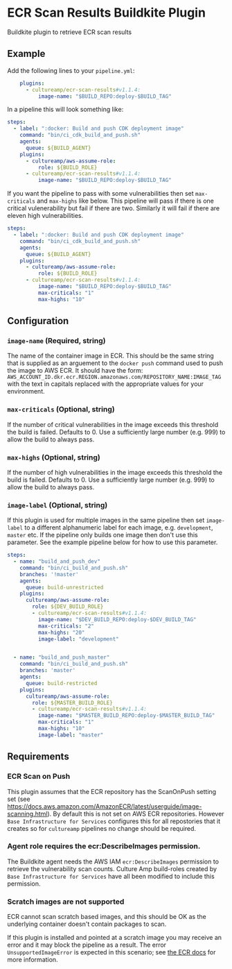 # ECR Scan Results Buildkite Plugin

Buildkite plugin to retrieve ECR scan results

## Example

Add the following lines to your `pipeline.yml`:

```yml
    plugins:
      - cultureamp/ecr-scan-results#v1.1.4:
          image-name: "$BUILD_REPO:deploy-$BUILD_TAG"
```

In a pipeline this will look something like:

```yml
steps:
  - label: ":docker: Build and push CDK deployment image"
    command: "bin/ci_cdk_build_and_push.sh"
    agents:
      queue: ${BUILD_AGENT}
    plugins:
      - cultureamp/aws-assume-role:
          role: ${BUILD_ROLE}
      - cultureamp/ecr-scan-results#v1.1.4:
          image-name: "$BUILD_REPO:deploy-$BUILD_TAG"
```

If you want the pipeline to pass with some vulnerabilities then set `max-criticals` and `max-highs` like below. This pipeline will pass if there is one critical vulenerability but fail if there are two. Similarly it will fail if there are eleven high vulnerabilities.

```yml
steps:
  - label: ":docker: Build and push CDK deployment image"
    command: "bin/ci_cdk_build_and_push.sh"
    agents:
      queue: ${BUILD_AGENT}
    plugins:
      - cultureamp/aws-assume-role:
          role: ${BUILD_ROLE}
      - cultureamp/ecr-scan-results#v1.1.4:
          image-name: "$BUILD_REPO:deploy-$BUILD_TAG"
          max-criticals: "1"
          max-highs: "10"
```

## Configuration

### `image-name` (Required, string)
The name of the container image in ECR. This should be the same string that is supplied as an arguement to the `docker push` command used to push the image to AWS ECR. It should have the form:
`AWS_ACCOUNT_ID.dkr.ecr.REGION.amazonaws.com/REPOSITORY_NAME:IMAGE_TAG` with the text in capitals replaced with the appropriate values for your environment.

### `max-criticals` (Optional, string)
If the number of critical vulnerabilities in the image exceeds this threshold the build is failed. Defaults to 0. Use a sufficiently large number (e.g. 999) to allow the build to always pass.

### `max-highs` (Optional, string)
If the number of high vulnerabilities in the image exceeds this threshold the build is failed. Defaults to 0.  Use a sufficiently large number (e.g. 999) to allow the build to always pass.

### `image-label` (Optional, string)
If this plugin is used for multiple images in the same pipeline then set `image-label` to a different alphanumeric label for each image, e.g. `development`, `master` etc. If the pipeline only builds one image then don't use this parameter. See the example pipeline below for how to use this parameter.

```yml
steps:
  - name: "build_and_push_dev"
    command: "bin/ci_build_and_push.sh"
    branches: '!master'
    agents:
      queue: build-unrestricted
    plugins:
      cultureamp/aws-assume-role:
        role: ${DEV_BUILD_ROLE}
        - cultureamp/ecr-scan-results#v1.1.4:
          image-name: "$DEV_BUILD_REPO:deploy-$DEV_BUILD_TAG"
          max-criticals: "2"
          max-highs: "20"
          image-label: "development"


  - name: "build_and_push_master"
    command: "bin/ci_build_and_push.sh"
    branches: 'master'
    agents:
      queue: build-restricted
    plugins:
      cultureamp/aws-assume-role:
        role: ${MASTER_BUILD_ROLE}
        - cultureamp/ecr-scan-results#v1.1.4:
          image-name: "$MASTER_BUILD_REPO:deploy-$MASTER_BUILD_TAG"
          max-criticals: "1"
          max-highs: "10"
          image-label: "master"
```


## Requirements

### ECR Scan on Push
This plugin assumes that the ECR repository has the ScanOnPush setting set (see https://docs.aws.amazon.com/AmazonECR/latest/userguide/image-scanning.html). By default this is not set on AWS ECR repositories. However `Base Infrastructure for Services` configures this for all repostories that it creates so for `cultureamp` pipelines no change should be required.

### Agent role requires the ecr:DescribeImages permission.
The Buildkite agent needs the AWS IAM `ecr:DescribeImages` permission to retrieve the vulnerability scan counts. Culture Amp build-roles created by `Base Infrastructure for Services` have all been modified to include this permission.

### Scratch images are not supported

ECR cannot scan scratch based images, and this should be OK as the underlying container doesn't contain packages to scan.

If this plugin is installed and pointed at a scratch image you may receive an error and it may block the pipeline as a result. The error `UnsupportedImageError` is expected in this scenario; see [the ECR docs](https://docs.aws.amazon.com/AmazonECR/latest/userguide/image-scanning-troubleshooting.html) for more information.
